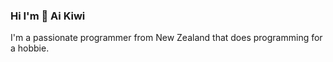 ### Hi I'm 👋 Ai Kiwi 
I'm a passionate programmer from New Zealand that does programming for a hobbie. 
